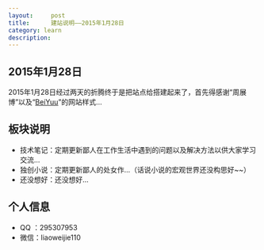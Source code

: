 ```yaml
---
layout:     post
title:      建站说明——2015年1月28日
category: learn
description:
---
```


## 2015年1月28日

2015年1月28日经过两天的折腾终于是把站点给搭建起来了，首先得感谢“周展博”以及“[BeiYuu][]”的网站样式...

## 板块说明

* 技术笔记：定期更新鄙人在工作生活中遇到的问题以及解决方法以供大家学习交流...
* 独创小说：定期更新鄙人的处女作...（话说小说的宏观世界还没构思好~~）
* 还没想好：还没想好...

## 个人信息

* QQ    ：295307953
* 微信：liaoweijie110

[BeiYuu]:    http://beiyuu.com  "BeiYuu"